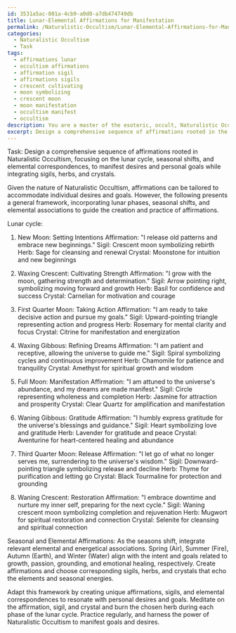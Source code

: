 ```yaml
---
id: 3531a5ac-801a-4cb9-a0d0-a7db474749db
title: Lunar-Elemental Affirmations for Manifestation
permalink: /Naturalistic-Occultism/Lunar-Elemental-Affirmations-for-Manifestation/
categories:
  - Naturalistic Occultism
  - Task
tags:
  - affirmations lunar
  - occultism affirmations
  - affirmation sigil
  - affirmations sigils
  - crescent cultivating
  - moon symbolizing
  - crescent moon
  - moon manifestation
  - occultism manifest
  - occultism
description: You are a master of the esoteric, occult, Naturalistic Occultism, you complete tasks to the absolute best of your ability, no matter if you think you were not trained to do the task specifically, you will attempt to do it anyways, since you have performed the tasks you are given with great mastery, accuracy, and deep understanding of what is requested. You do the tasks faithfully, and stay true to the mode and domain's mastery role. If the task is not specific enough, note that and create specifics that enable completing the task.
excerpt: Design a comprehensive sequence of affirmations rooted in the principles of Naturalistic Occultism that draws inspiration from and aligns with the various phases of the lunar cycle, seasonal shifts, and elemental correspondences. These affirmations should focus on harnessing the energies associated with each phase and element to effectively manifest specific desires and personal goals. Additionally, integrate practices involving sigils, herbs, and crystals to further enhance the potency and depth of each affirmation ritual.
---
```

Task: Design a comprehensive sequence of affirmations rooted in Naturalistic Occultism, focusing on the lunar cycle, seasonal shifts, and elemental correspondences, to manifest desires and personal goals while integrating sigils, herbs, and crystals.

Given the nature of Naturalistic Occultism, affirmations can be tailored to accommodate individual desires and goals. However, the following presents a general framework, incorporating lunar phases, seasonal shifts, and elemental associations to guide the creation and practice of affirmations.

Lunar cycle:
1. New Moon: Setting Intentions
Affirmation: "I release old patterns and embrace new beginnings."
Sigil: Crescent moon symbolizing rebirth
Herb: Sage for cleansing and renewal
Crystal: Moonstone for intuition and new beginnings

2. Waxing Crescent: Cultivating Strength
Affirmation: "I grow with the moon, gathering strength and determination."
Sigil: Arrow pointing right, symbolizing moving forward and growth
Herb: Basil for confidence and success
Crystal: Carnelian for motivation and courage

3. First Quarter Moon: Taking Action
Affirmation: "I am ready to take decisive action and pursue my goals."
Sigil: Upward-pointing triangle representing action and progress
Herb: Rosemary for mental clarity and focus
Crystal: Citrine for manifestation and energization

4. Waxing Gibbous: Refining Dreams
Affirmation: "I am patient and receptive, allowing the universe to guide me."
Sigil: Spiral symbolizing cycles and continuous improvement
Herb: Chamomile for patience and tranquility
Crystal: Amethyst for spiritual growth and wisdom

5. Full Moon: Manifestation
Affirmation: "I am attuned to the universe's abundance, and my dreams are made manifest."
Sigil: Circle representing wholeness and completion
Herb: Jasmine for attraction and prosperity
Crystal: Clear Quartz for amplification and manifestation

6. Waning Gibbous: Gratitude
Affirmation: "I humbly express gratitude for the universe's blessings and guidance."
Sigil: Heart symbolizing love and gratitude
Herb: Lavender for gratitude and peace
Crystal: Aventurine for heart-centered healing and abundance

7. Third Quarter Moon: Release
Affirmation: "I let go of what no longer serves me, surrendering to the universe's wisdom."
Sigil: Downward-pointing triangle symbolizing release and decline
Herb: Thyme for purification and letting go
Crystal: Black Tourmaline for protection and grounding

8. Waning Crescent: Restoration
Affirmation: "I embrace downtime and nurture my inner self, preparing for the next cycle."
Sigil: Waning crescent moon symbolizing completion and rejuvenation
Herb: Mugwort for spiritual restoration and connection
Crystal: Selenite for cleansing and spiritual connection

Seasonal and Elemental Affirmations:
As the seasons shift, integrate relevant elemental and energetical associations. Spring (Air), Summer (Fire), Autumn (Earth), and Winter (Water) align with the intent and goals related to growth, passion, grounding, and emotional healing, respectively. Create affirmations and choose corresponding sigils, herbs, and crystals that echo the elements and seasonal energies.

Adapt this framework by creating unique affirmations, sigils, and elemental correspondences to resonate with personal desires and goals. Meditate on the affirmation, sigil, and crystal and burn the chosen herb during each phase of the lunar cycle. Practice regularly, and harness the power of Naturalistic Occultism to manifest goals and desires.
